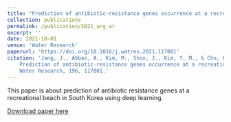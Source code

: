 ```yaml
---
title: "Prediction of antibiotic-resistance genes occurrence at a recreational beach with deep learning models"
collection: publications
permalink: /publication/2021_arg_wr
excerpt: ''
date: 2021-10-01
venue: 'Water Research'
paperurl: 'https://doi.org/10.1016/j.watres.2021.117001'
citation: 'Jang, J., Abbas, A., Kim, M., Shin, J., Kim, Y. M., & Cho, K. H. (2021). 
    Prediction of antibiotic-resistance genes occurrence at a recreational beach with deep learning models. 
    Water Research, 196, 117001.'
---
```

This paper is about prediction of antibiotic resistance genes at a recreational beach in South Korea using deep learning.

[Download paper here](https://doi.org/10.1016/j.watres.2021.117001)